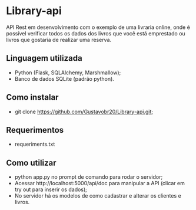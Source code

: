 <h1>Library-api</h1>

API Rest em desenvolvimento com o exemplo de uma livraria online, onde é possível verificar todos os dados dos livros que
você está emprestado ou livros que gostaria de realizar uma reserva.

<h2>Linguagem utilizada</h2>

* Python (Flask, SQLAlchemy, Marshmallow);
* Banco de dados SQLite (padrão python).

<h2>Como instalar</h2>

* git clone https://github.com/Gustavobr20/Library-api.git;

<h2>Requerimentos</h2>

* requeriments.txt

<h2>Como utilizar</h2>

* python app.py no prompt de comando para rodar o servidor;
* Acessar http://localhost:5000/api/doc para manipular a API (clicar em try out para inserir os dados);
* No servidor há os modelos de como cadastrar e alterar os clientes e livros.



